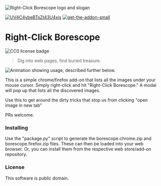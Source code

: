 ![Right-Click Borescope logo and slogan](https://user-images.githubusercontent.com/3506025/160611521-449c1687-0d47-4135-b307-645d0a6c062b.png)

[![UV4C4ybeBTsZt43U4xis](https://user-images.githubusercontent.com/3506025/160849983-727d860d-70cc-44ab-8a55-ee959bfd352b.png)](https://chrome.google.com/webstore/detail/right-click-borescope/mmdokamaalplkfiddbkhpfjmkhecbcnh?hl=en&authuser=0) [![get-the-addon-small](https://user-images.githubusercontent.com/3506025/160850165-9177994e-f626-42a2-b343-0c99f96607d6.png)
](https://addons.mozilla.org/addon/right-click-borescope/)

# Right-Click Borescope

![CC0 license badge](https://licensebuttons.net/p/zero/1.0/88x31.png)

> Dig into web pages, find buried treasure.

![Animation showing usage, described further below.](https://user-images.githubusercontent.com/3506025/160599764-f8efe1cb-e103-4a78-9f9b-beefd8f4913d.gif)

This is a simple chrome/firefox add-on that lists all the images under your mouse cursor. Simply right-click and hit "Right-Click Borescope." A modal will pop up that lists all the discovered images.

Use this to get around the dirty tricks that stop us from clicking "open image in new tab"

PRs welcome.

### Installing

Use the "package.py" script to generate the borescope.chrome.zip and borescope.firefox.zip files. These can then be loaded into your web browser. Or, you can install them from the respective web store/add-on repository.

### License

This software is public domain.
